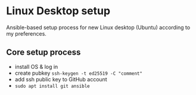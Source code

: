 # Linux Desktop setup

Ansible-based setup process for new Linux desktop (Ubuntu) according
to my preferences.

## Core setup process

- install OS & log in
- create pubkey `ssh-keygen -t ed25519 -C "comment"`
- add ssh public key to GitHub account
- `sudo apt install git ansible`
